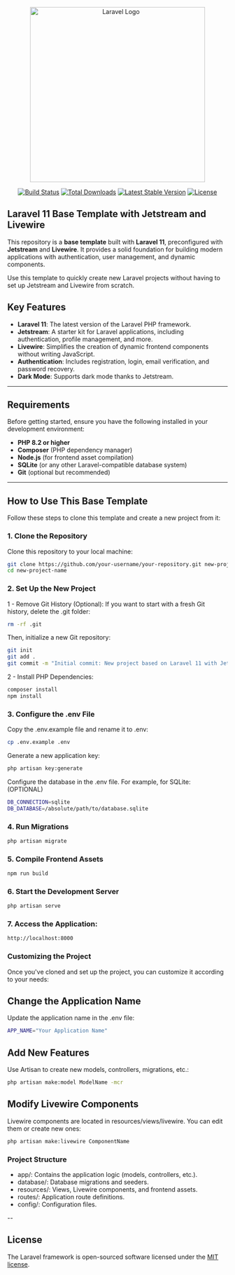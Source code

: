 <p align="center"><a href="https://laravel.com" target="_blank"><img src="https://raw.githubusercontent.com/laravel/art/master/logo-lockup/5%20SVG/2%20CMYK/1%20Full%20Color/laravel-logolockup-cmyk-red.svg" width="400" alt="Laravel Logo"></a></p>

<p align="center">
<a href="https://github.com/laravel/framework/actions"><img src="https://github.com/laravel/framework/workflows/tests/badge.svg" alt="Build Status"></a>
<a href="https://packagist.org/packages/laravel/framework"><img src="https://img.shields.io/packagist/dt/laravel/framework" alt="Total Downloads"></a>
<a href="https://packagist.org/packages/laravel/framework"><img src="https://img.shields.io/packagist/v/laravel/framework" alt="Latest Stable Version"></a>
<a href="https://packagist.org/packages/laravel/framework"><img src="https://img.shields.io/packagist/l/laravel/framework" alt="License"></a>
</p>

## Laravel 11 Base Template with Jetstream and Livewire

This repository is a **base template** built with **Laravel 11**, preconfigured with **Jetstream** and **Livewire**. It provides a solid foundation for building modern applications with authentication, user management, and dynamic components.

Use this template to quickly create new Laravel projects without having to set up Jetstream and Livewire from scratch.

## Key Features

- **Laravel 11**: The latest version of the Laravel PHP framework.
- **Jetstream**: A starter kit for Laravel applications, including authentication, profile management, and more.
- **Livewire**: Simplifies the creation of dynamic frontend components without writing JavaScript.
- **Authentication**: Includes registration, login, email verification, and password recovery.
- **Dark Mode**: Supports dark mode thanks to Jetstream.

---

## Requirements

Before getting started, ensure you have the following installed in your development environment:

- **PHP 8.2 or higher**
- **Composer** (PHP dependency manager)
- **Node.js** (for frontend asset compilation)
- **SQLite** (or any other Laravel-compatible database system)
- **Git** (optional but recommended)

---

## How to Use This Base Template

Follow these steps to clone this template and create a new project from it:

### 1. Clone the Repository

Clone this repository to your local machine:

```bash
git clone https://github.com/your-username/your-repository.git new-project-name
cd new-project-name
```

### 2. Set Up the New Project

1 - Remove Git History (Optional):
If you want to start with a fresh Git history, delete the .git folder:

```bash
rm -rf .git
```

Then, initialize a new Git repository:

```bash
git init
git add .
git commit -m "Initial commit: New project based on Laravel 11 with Jetstream and Livewire"
```

2 - Install PHP Dependencies:

```bash
composer install
npm install
```

### 3. Configure the .env File

Copy the .env.example file and rename it to .env:

```bash
cp .env.example .env
```

Generate a new application key:

```bash
php artisan key:generate
```

Configure the database in the .env file. For example, for SQLite: (OPTIONAL)

```bash
DB_CONNECTION=sqlite
DB_DATABASE=/absolute/path/to/database.sqlite
```

### 4. Run Migrations

```bash
php artisan migrate
```

### 5. Compile Frontend Assets

```bash
npm run build
```

### 6. Start the Development Server

```bash
php artisan serve
```


### 7. Access the Application:

```bash
http://localhost:8000
```

### Customizing the Project

Once you've cloned and set up the project, you can customize it according to your needs:

## Change the Application Name

Update the application name in the .env file:

```bash
APP_NAME="Your Application Name"
```

## Add New Features

Use Artisan to create new models, controllers, migrations, etc.:

```bash
php artisan make:model ModelName -mcr
```

## Modify Livewire Components

Livewire components are located in resources/views/livewire. You can edit them or create new ones:

```bash
php artisan make:livewire ComponentName
```

### Project Structure

- app/: Contains the application logic (models, controllers, etc.).
- database/: Database migrations and seeders.
- resources/: Views, Livewire components, and frontend assets.
- routes/: Application route definitions.
- config/: Configuration files.

--
## License

The Laravel framework is open-sourced software licensed under the [MIT license](https://opensource.org/licenses/MIT).
